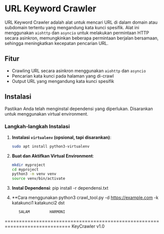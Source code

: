 # URL Keyword Crawler

URL Keyword Crawler adalah alat untuk mencari URL di dalam domain atau subdomain tertentu yang mengandung kata kunci spesifik. Alat ini menggunakan `aiohttp` dan `asyncio` untuk melakukan permintaan HTTP secara asinkron, memungkinkan beberapa permintaan berjalan bersamaan, sehingga meningkatkan kecepatan pencarian URL.

## Fitur
- Crawling URL secara asinkron menggunakan `aiohttp` dan `asyncio`
- Pencarian kata kunci pada halaman yang di-crawl
- Output URL yang mengandung kata kunci spesifik

## Instalasi
Pastikan Anda telah menginstal dependensi yang diperlukan. Disarankan untuk menggunakan virtual environment.

### Langkah-langkah Instalasi
1. **Instalasi `virtualenv` (opsional, tapi disarankan)**:
    ```bash
    sudo apt install python3-virtualenv
    ```

2. **Buat dan Aktifkan Virtual Environment**:
    ```bash
    mkdir myproject
    cd myproject
    python3 -m venv venv
    source venv/bin/activate
    ```

3. **Instal Dependensi**:
    pip install -r dependensi.txt 

4. **Cara menggunakan 
    python3 crawl_tool.py -d https://example.com -k katakunci1 katakunci2 dst

		  SALAM 		HARMONI 
=============================================================================
			KeyCrawler v1.0 
